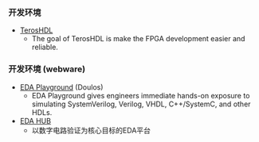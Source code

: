 ### 开发环境
* [TerosHDL](https://github.com/TerosTechnology/terosHDL)
  - The goal of TerosHDL is make the FPGA development easier and reliable.

### 开发环境 (webware)

* [EDA Playground](https://www.edaplayground.com/) (Doulos)
  - EDA Playground gives engineers immediate hands-on exposure to simulating SystemVerilog, Verilog, VHDL, C++/SystemC, and other HDLs.
* [EDA HUB](https://edahub.cn/)
  - 以数字电路验证为核心目标的EDA平台

